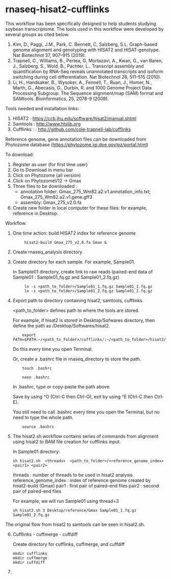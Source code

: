 # rnaseq-hisat2-cufflinks

This workflow has been specifically designed to help students studying soybean transcriptome.
The tools used in this workflow were developed by several groups as cited below.
1. Kim, D., Paggi, J.M., Park, C. Bennett, C, Salzberg, S.L. Graph-based genome alignment and genotyping with HISAT2 and HISAT-genotype. Nat Biotechnol 37, 907–915 (2019).
2. Trapnell, C., Williams, B., Pertea, G, Mortazavi, A., Kwan, G., van Baren, J., Salzberg, S., Wold, B., Pachter, L.. Transcript assembly and quantification by RNA-Seq reveals unannotated transcripts and isoform switching during cell differentiation. Nat Biotechnol 28, 511–515 (2010).
3. Li, H., Handsaker, B., Wysoker, A., Fennell, T., Ruan, J., Homer, N., Marth, G., Abecasis, G., Durbin, R. and 1000 Genome Project Data Processing Subgroup. The Sequence alignment/map (SAM) format and SAMtools. Bioinformatics, 25, 2078-9 (2009).


Tools needed and installation links:
1. HISAT2 : https://ccb.jhu.edu/software/hisat2/manual.shtml
2. Samtools : http://www.htslib.org
3. Cufflinks : : http://github.com/cole-trapnell-lab/cufflinks


Reference genome, gene annotation files can be downloaded from Phytozome database (https://phytozome.jgi.doe.gov/pz/portal.html)

To download:
1. Register as user (for first time user)
2. Go to Download in menu bar
3. Click on Phytozome (all version)
4. Click on PhytozomeV12 -> Gmax
5. Three files to be downloaded : 
    - annotation folder: Gmax_275_Wm82.a2.v1.annotation_info.txt; Gmax_275_Wm82.a2.v1.gene.gff3
    - assembly: Gmax_275_v2.0.fa
6. Create new folder in local computer for these files: for example, reference in Desktop.

Workflow:

1. One time action: build HISAT2 index for reference genome

            hisat2-build Gmax_275_v2.0.fa Gmax &


2. Create rnaseq_analysis directory.

3. Create directory for each sample. For example, Sample01.

   In Sample01 directory, create link to raw reads (paired-end data of Sample01 : Sample01_fq.gz and Sample01_2.fq.gz)

            ln -s <path_to_folder>/Sample01_1.fq.gz Sample01_1.fq.gz
            ln -s <path_to_folder>/Sample01_2.fq.gz Sample01_2.fq.gz
            
            
4.  Export path to directory containing hisat2, samtools, cufflinks.

    <path_to_folder> defines path to where the tools are stored. 
    
    For example, if hisat2 is stored in Desktop/Sofwares directory, then define the path as /Desktop/Softwares/hisat2.
    

            export PATH=$PATH:~/<path_to_folder>/cufflinks/:~/<path_to_folder>/hisat2/~/<path_to_folder>/samtools
            
    Do this every time you open Terminal.
    
    Or, create a .bashrc file in rnaseq_directory to store the path. 
  
    
            touch .bashrc
            
            nano .bashrc
            
    
    In .bashrc, type or copy-paste the path above.
    
    Save by using ^O (Ctrl-C then Ctrl-O), exit by using ^E (Ctrl-C then Ctrl-E).
    
    You still need to call .bashrc every time you open the Terminal, but no need to type the whole path.
    
  
            source .bashrc 
    
    
5.  The hisat2.sh workflow contains series of commands from alignment using hisat2 to BAM file creation for cufflinks input.

    In Sample01 directory:

        sh hisat2.sh  <threads>  <path_to_folder>/<reference_genome_index> <pair1> <pair2> 
        
    threads : number of threads to be used in hisat2 analysis
    reference_genome_index : index of reference genome created by hisat2-build (Gmax)
    pair1 : first pair of paired-end files
    pair2 : second pair of paired-end files
    
    For example, we will run Sample01 using thread=3 
    
        sh hisat2.sh 3 Desktop/reference/Gmax Sample01_1.fq.gz Sample01_2.fq.gz
        
        
   The original flow from hisat2 to samtools can be seen in hisat2.sh.
   
   
6.  Cufflinks - cuffmerge - cuffdiff

    Create directory for cufflinks, cuffmerge, and cuffdiff
    
        mkdir cufflinks
        mkdir cuffmerge
        mkdir cuffdiff
        
7.   

    
    
    
    
            
    
    
            
    
            
    
    





